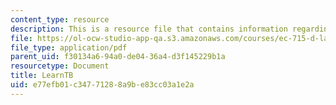 ```yaml
---
content_type: resource
description: This is a resource file that contains information regarding learnTB.
file: https://ol-ocw-studio-app-qa.s3.amazonaws.com/courses/ec-715-d-lab-disseminating-innovations-for-the-common-good-spring-2007/e77efb01c34771288a9be83cc03a1e2a_MITEC_715S07_learntb.pdf
file_type: application/pdf
parent_uid: f30134a6-94a0-de04-36a4-d3f145229b1a
resourcetype: Document
title: LearnTB
uid: e77efb01-c347-7128-8a9b-e83cc03a1e2a
---
```

